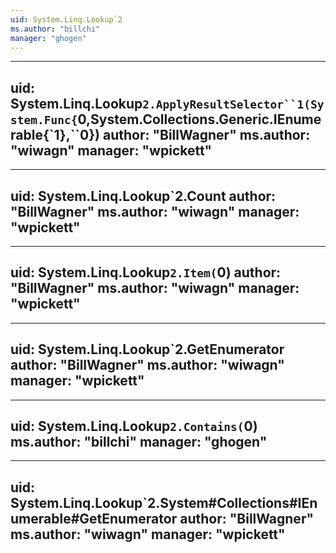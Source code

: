 ```yaml
---
uid: System.Linq.Lookup`2
ms.author: "billchi"
manager: "ghogen"
---
```


---
uid: System.Linq.Lookup`2.ApplyResultSelector``1(System.Func{`0,System.Collections.Generic.IEnumerable{`1},``0})
author: "BillWagner"
ms.author: "wiwagn"
manager: "wpickett"
---

---
uid: System.Linq.Lookup`2.Count
author: "BillWagner"
ms.author: "wiwagn"
manager: "wpickett"
---

---
uid: System.Linq.Lookup`2.Item(`0)
author: "BillWagner"
ms.author: "wiwagn"
manager: "wpickett"
---

---
uid: System.Linq.Lookup`2.GetEnumerator
author: "BillWagner"
ms.author: "wiwagn"
manager: "wpickett"
---

---
uid: System.Linq.Lookup`2.Contains(`0)
ms.author: "billchi"
manager: "ghogen"
---

---
uid: System.Linq.Lookup`2.System#Collections#IEnumerable#GetEnumerator
author: "BillWagner"
ms.author: "wiwagn"
manager: "wpickett"
---
